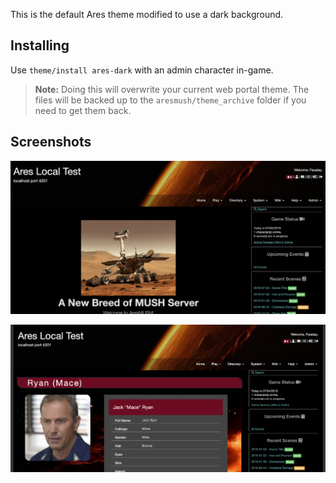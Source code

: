 This is the default Ares theme modified to use a dark background.

## Installing

Use `theme/install ares-dark` with an admin character in-game.

> **Note:** Doing this will overwrite your current web portal theme. The files will be backed up to the `aresmush/theme_archive` folder if you need to get them back.

## Screenshots

![Home Page](home.png)

![Character Page](character.png)